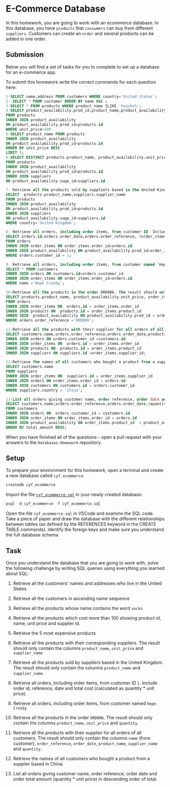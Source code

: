 # E-Commerce Database

In this homework, you are going to work with an ecommerce database. In this database, you have `products` that `consumers` can buy from different `suppliers`. Customers can create an `order` and several products can be added in one order.

## Submission

Below you will find a set of tasks for you to complete to set up a database for an e-commerce app.

To submit this homework write the correct commands for each question here:
```sql
1-SELECT name,address FROM customers WHERE country='United States'; 
2- SELECT * FROM customer ORDER BY name ASC ; 
3-SELECT * FROM products WHERE product_name ILIKE '%socks%';  
4-SELECT product_availability.prod_id,product_name,product_availability.unit_price,   product_availability.supp_id  
FROM products
INNER JOIN product_availability
ON product_availability.prod_id=products.id
WHERE unit_price>100    
5-SELECT product_name FROM products
INNER JOIN product_availability
ON product_availability.prod_id=products.id
ORDER BY unit_price DESC 
LIMIT 5;
6-SELECT DISTINCT products.product_name, product_availability.unit_price, suppliers.supplier_name
FROM products
INNER JOIN product_availability
ON product_availability.prod_id=products.id
INNER JOIN suppliers
ON product_availability.supp_id=suppliers.id

7- Retrieve all the products sold by suppliers based in the United Kingdom. The result should only contain the columns `product_name` and `supplier_name`.
SELECT  products.product_name,suppliers.supplier_name
FROM products
INNER JOIN product_availability
ON product_availability.prod_id=products.id
INNER JOIN suppliers
ON product_availability.supp_id=suppliers.id
WHERE country='United Kingdom';

8- Retrieve all orders, including order items, from customer ID  Include order id, reference, date and total cost (calculated as quantity * unit price).
SELECT orders.id,orders.order_date,orders.order_reference, (order_items.quantity * product_availability.unit_price) AS total_cost
FROM orders
INNER JOIN order_items ON order_items.order_id=orders.id
INNER JOIN product_availability ON product_availability.prod_id=order_items.product_id
WHERE orders.customer_id = 1;

9- Retrieve all orders, including order items, from customer named `Hope Crosby`
SELECT * FROM customers 
INNER JOIN orders ON customers.id=orders.customer_id
INNER JOIN order_items ON order_items.order_id=orders.id
WHERE name ='Hope Crosby';

10-Retrieve all the products in the order ORD006. The result should only contain the columns product_name, unit_price and quantity.
SELECT products.product_name, product_availability.unit_price, order_items.quantity
FROM orders
INNER JOIN order_items ON  orders.id = order_items.order_id
INNER JOIN products ON  products.id = order_items.product_id
INNER JOIN  product_availability ON product_availability.prod_id = order_items.product_id
WHERE orders.order_reference ='ORD006';

11-Retrieve all the products with their supplier for all orders of all customers. The result should only contain the columns name (from customer), order_reference, order_date, product_name, supplier_name and quantity.
SELECT customers.name,orders.order_reference,orders.order_date,products.product_name,suppliers.supplier_name,order_items.quantity FROM customers
INNER JOIN orders ON orders.customer_id =customers.id
INNER JOIN order_items ON  orders.id = order_items.order_id
INNER JOIN products ON  products.id = order_items.product_id
INNER JOIN suppliers ON suppliers.id =order_items.supplier_id;

12-Retrieve the names of all customers who bought a product from a supplier based in China.
SELECT customers.name
FROM suppliers
INNER JOIN order_items ON  suppliers.id = order_items.supplier_id
INNER JOIN orders ON order_items.order_id = orders.id
INNER JOIN customers ON customers.id = orders.customer_id
WHERE suppliers.country = 'China';

13-List all orders giving customer name, order reference, order date and order total amount (quantity * unit price) in descending order of total.
SELECT customers.name,orders.order_reference,orders.order_date,(quantity * unit_price) AS total_amount 
FROM customers
INNER JOIN orders ON  orders.customer_id = customers.id
INNER JOIN order_items ON order_items.order_id = orders.id
INNER JOIN product_availability ON order_items.product_id  = product_availability.prod_id 
ORDER BY total_amount DESC;


```

When you have finished all of the questions - open a pull request with your answers to the `Databases-Homework` repository.

## Setup

To prepare your environment for this homework, open a terminal and create a new database called `cyf_ecommerce`:

```sql
createdb cyf_ecommerce
```

Import the file [`cyf_ecommerce.sql`](./cyf_ecommerce.sql) in your newly created database:

```sql
psql -d cyf_ecommerce -f cyf_ecommerce.sql
```

Open the file `cyf_ecommerce.sql` in VSCode and examine the SQL code. Take a piece of paper and draw the database with the different relationships between tables (as defined by the REFERENCES keyword in the CREATE TABLE commands). Identify the foreign keys and make sure you understand the full database schema

## Task

Once you understand the database that you are going to work with, solve the following challenge by writing SQL queries using everything you learned about SQL:

1. Retrieve all the customers' names and addresses who live in the United States

2. Retrieve all the customers in ascending name sequence
3. Retrieve all the products whose name contains the word `socks`
4. Retrieve all the products which cost more than 100 showing product id, name, unit price and supplier id.
5. Retrieve the 5 most expensive products
6. Retrieve all the products with their corresponding suppliers. The result should only contain the columns `product_name`, `unit_price` and `supplier_name`
7. Retrieve all the products sold by suppliers based in the United Kingdom. The result should only contain the columns `product_name` and `supplier_name`.
8. Retrieve all orders, including order items, from customer ID `1`. Include order id, reference, date and total cost (calculated as quantity * unit price).
9. Retrieve all orders, including order items, from customer named `Hope Crosby`
10. Retrieve all the products in the order `ORD006`. The result should only contain the columns `product_name`, `unit_price` and `quantity`.
11. Retrieve all the products with their supplier for all orders of all customers. The result should only contain the columns `name` (from customer), `order_reference`, `order_date`, `product_name`, `supplier_name` and `quantity`.
12. Retrieve the names of all customers who bought a product from a supplier based in China.
13. List all orders giving customer name, order reference, order date and order total amount (quantity * unit price) in descending order of total.
